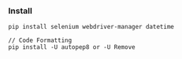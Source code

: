 ### Install

```
pip install selenium webdriver-manager datetime

// Code Formatting
pip install -U autopep8 or -U Remove
```
